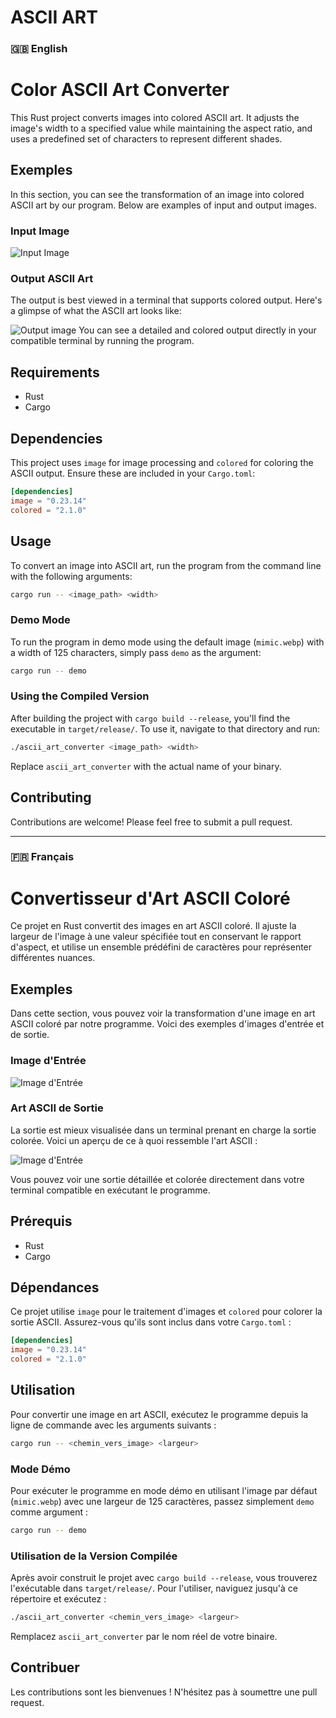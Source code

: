 # ASCII ART

### 🇬🇧 English

# Color ASCII Art Converter

This Rust project converts images into colored ASCII art. It adjusts the image's width to a specified value while maintaining the aspect ratio, and uses a predefined set of characters to represent different shades.

## Exemples

In this section, you can see the transformation of an image into colored ASCII art by our program. Below are examples of input and output images.

### Input Image

![Input Image](mimic.webp)

### Output ASCII Art

The output is best viewed in a terminal that supports colored output. Here's a glimpse of what the ASCII art looks like:

![Output image](demo.png)
You can see a detailed and colored output directly in your compatible terminal by running the program.

## Requirements

- Rust
- Cargo

## Dependencies

This project uses `image` for image processing and `colored` for coloring the ASCII output. Ensure these are included in your `Cargo.toml`:

```toml
[dependencies]
image = "0.23.14"
colored = "2.1.0"
```

## Usage

To convert an image into ASCII art, run the program from the command line with the following arguments:

```bash
cargo run -- <image_path> <width>
```

### Demo Mode

To run the program in demo mode using the default image (`mimic.webp`) with a width of 125 characters, simply pass `demo` as the argument:

```bash
cargo run -- demo
```

### Using the Compiled Version

After building the project with `cargo build --release`, you'll find the executable in `target/release/`. To use it, navigate to that directory and run:

```bash
./ascii_art_converter <image_path> <width>
```

Replace `ascii_art_converter` with the actual name of your binary.

## Contributing

Contributions are welcome! Please feel free to submit a pull request.

<hr/>

### :fr: Français

# Convertisseur d'Art ASCII Coloré

Ce projet en Rust convertit des images en art ASCII coloré. Il ajuste la largeur de l'image à une valeur spécifiée tout en conservant le rapport d'aspect, et utilise un ensemble prédéfini de caractères pour représenter différentes nuances.

## Exemples

Dans cette section, vous pouvez voir la transformation d'une image en art ASCII coloré par notre programme. Voici des exemples d'images d'entrée et de sortie.

### Image d'Entrée

![Image d'Entrée](mimic.webp)

### Art ASCII de Sortie

La sortie est mieux visualisée dans un terminal prenant en charge la sortie colorée. Voici un aperçu de ce à quoi ressemble l'art ASCII :

![Image d'Entrée](demo.png)

Vous pouvez voir une sortie détaillée et colorée directement dans votre terminal compatible en exécutant le programme.

## Prérequis

- Rust
- Cargo

## Dépendances

Ce projet utilise `image` pour le traitement d'images et `colored` pour colorer la sortie ASCII. Assurez-vous qu'ils sont inclus dans votre `Cargo.toml` :

```toml
[dependencies]
image = "0.23.14"
colored = "2.1.0"
```

## Utilisation

Pour convertir une image en art ASCII, exécutez le programme depuis la ligne de commande avec les arguments suivants :

```bash
cargo run -- <chemin_vers_image> <largeur>
```

### Mode Démo

Pour exécuter le programme en mode démo en utilisant l'image par défaut (`mimic.webp`) avec une largeur de 125 caractères, passez simplement `demo` comme argument :

```bash
cargo run -- demo
```

### Utilisation de la Version Compilée

Après avoir construit le projet avec `cargo build --release`, vous trouverez l'exécutable dans `target/release/`. Pour l'utiliser, naviguez jusqu'à ce répertoire et exécutez :

```bash
./ascii_art_converter <chemin_vers_image> <largeur>
```

Remplacez `ascii_art_converter` par le nom réel de votre binaire.

## Contribuer

Les contributions sont les bienvenues ! N'hésitez pas à soumettre une pull request.
